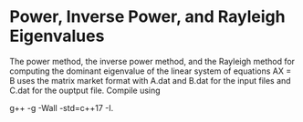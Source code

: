 # Power, Inverse Power, and Rayleigh Eigenvalues
The power method, the inverse power method, and the Rayleigh method for computing the dominant eigenvalue of the linear system of equations AX = B uses the matrix market format with A.dat and B.dat for the input files and C.dat for the ouptput file. Compile using 

g++ -g -Wall -std=c++17 -I.
